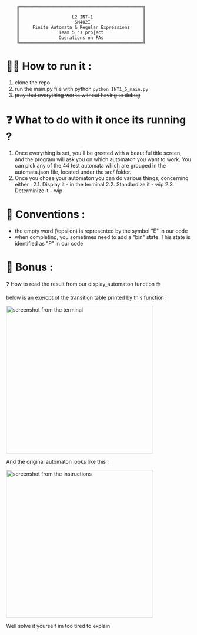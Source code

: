 ```
    ╔═══════════════════════════════════════════════╗
    ║                                               ║
    ║                    L2 INT-1                   ║
    ║                     SM402I                    ║
    ║     Finite Automata & Regular Expressions     ║
    ║               Team 5 's project               ║
    ║               Operations on FAs               ║
    ╚═══════════════════════════════════════════════╝
```
# 👨‍💻 How to run it : 
1. clone the repo
2. run the main.py file with python ```python INT1_5_main.py ```
3. ~~pray that everything works without having to debug~~
   
# ❓ What to do with it once its running ? 
1. Once everything is set, you'll be greeted with a beautiful title screen, and the program will ask you
on which automaton you want to work. You can pick any of the 44 test automata which are grouped in the 
automata.json file, located under the src/ folder. 
2. Once you chose your automaton you can do various things, concerning either :
   2.1. Display it - in the terminal 
   2.2. Standardize it - wip
   2.3. Determinize it - wip



# 📜 Conventions : 

- the empty word (\epsilon) is represented by the symbol "E" in our code
- when completing, you sometimes need to add a "bin" state. This state is identified as "P" in our code

# 🎁 Bonus : 

❓ How to read the result from our display_automaton function 🤓

below is an exercpt of the transition table printed by this function : 

<img src="https://github.com/hickatheworld/SM402I-Project/assets/90071735/eb3d1b90-a48e-4b0d-a6cd-33e3c6ef7695" alt="screenshot from the terminal" width="400"/>

And the original automaton looks like this : 

<img src="https://github.com/hickatheworld/SM402I-Project/assets/90071735/039b700b-cbc7-4a6c-85c4-6d98b6dfb91c" alt="screenshot from the instructions" width="400"/>

Well solve it yourself im too tired to explain
